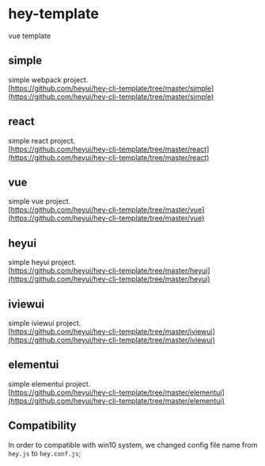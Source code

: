 # hey-template
vue template

## simple
simple webpack project.  
[https://github.com/heyui/hey-cli-template/tree/master/simple](https://github.com/heyui/hey-cli-template/tree/master/simple)

## react
simple react project.  
[https://github.com/heyui/hey-cli-template/tree/master/react](https://github.com/heyui/hey-cli-template/tree/master/react)
## vue
simple vue project.  
[https://github.com/heyui/hey-cli-template/tree/master/vue](https://github.com/heyui/hey-cli-template/tree/master/vue)

## heyui
simple heyui project.  
[https://github.com/heyui/hey-cli-template/tree/master/heyui](https://github.com/heyui/hey-cli-template/tree/master/heyui)

## iviewui
simple iviewui project.  
[https://github.com/heyui/hey-cli-template/tree/master/iviewui](https://github.com/heyui/hey-cli-template/tree/master/iviewui)
## elementui
simple elementui project.  
[https://github.com/heyui/hey-cli-template/tree/master/elementui](https://github.com/heyui/hey-cli-template/tree/master/elementui)

## Compatibility

In order to compatible with win10 system, we changed config file name from `hey.js` to `hey.conf.js`;